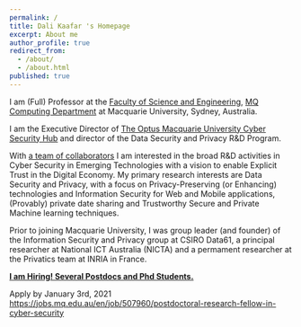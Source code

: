 ```yaml
---
permalink: /
title: Dali Kaafar 's Homepage
excerpt: About me
author_profile: true
redirect_from:
  - /about/
  - /about.html
published: true
---
```


I am (Full) Professor at the [Faculty of Science and Engineering](https://www.mq.edu.au/about/about-the-university/faculties-and-departments/faculty-of-science-and-engineering), [MQ Computing Department](https://www.mq.edu.au/about/about-the-university/faculties-and-departments/faculty-of-science-and-engineering/departments-and-centres/department-of-computing) at Macquarie University, Sydney, Australia.

I am the Executive Director of [The Optus Macquarie University Cyber Security Hub](https://www.mq.edu.au/about/about-the-university/offices-and-units/optus-macquarie-university-cyber-security-hub) and director of the Data Security and Privacy R&D Program.

With [a team of collaborators](https://dali-kaafar.github.io/collaborations/) I am interested in the broad R&D activities in Cyber Security in Emerging Technologies with a vision to enable Explicit Trust in the Digital Economy. My primary research interests are Data Security and Privacy, with a focus on Privacy-Preserving (or Enhancing) technologies and Information Security for Web and Mobile applications, (Provably) private date sharing and Trustworthy Secure and Private Machine learning techniques.

Prior to joining Macquarie University, I was group leader (and founder) of the Information Security and Privacy group at CSIRO Data61, a principal researcher at National ICT Australia (NICTA) and a permament researcher at the Privatics team at INRIA in France.


**[I am Hiring! Several Postdocs and Phd Students.](https://dali-kaafar.github.io/positions/)**

Apply by January 3rd, 2021
https://jobs.mq.edu.au/en/job/507960/postdoctoral-research-fellow-in-cyber-security
